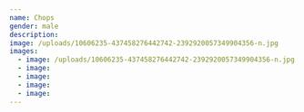 ```yaml
---
name: Chops
gender: male
description:
image: /uploads/10606235-437458276442742-2392920057349904356-n.jpg
images:
  - image: /uploads/10606235-437458276442742-2392920057349904356-n.jpg
  - image:
  - image:
  - image:
  - image:
---
```

